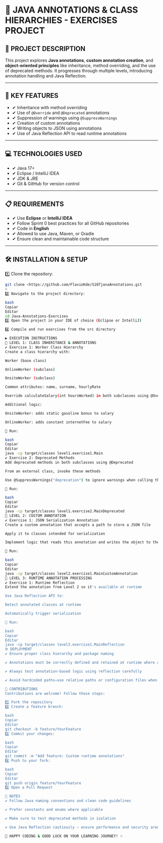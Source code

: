 # 📂 JAVA ANNOTATIONS & CLASS HIERARCHIES - EXERCISES PROJECT

## 📄 PROJECT DESCRIPTION

This project explores **Java annotations**, **custom annotation creation**, and **object-oriented principles** like inheritance, method overriding, and the use of deprecated methods. It progresses through multiple levels, introducing annotation handling and Java Reflection.

---

## 🔹 KEY FEATURES

- ✔ Inheritance with method overriding  
- ✔ Use of `@Override` and `@Deprecated` annotations  
- ✔ Suppression of warnings using `@SuppressWarnings`  
- ✔ Creation of custom annotations  
- ✔ Writing objects to JSON using annotations  
- ✔ Use of Java Reflection API to read runtime annotations  

---

## 💻 TECHNOLOGIES USED

- ✔ Java 17+  
- ✔ Eclipse / IntelliJ IDEA  
- ✔ JDK & JRE  
- ✔ Git & GitHub for version control  

---

## 📋 REQUIREMENTS

- ✔ Use **Eclipse** or **IntelliJ IDEA**  
- ✔ Follow Sprint 0 best practices for all GitHub repositories  
- ✔ Code in **English**  
- ✔ Allowed to use Java, Maven, or Gradle  
- ✔ Ensure clean and maintainable code structure  

---

## 🛠️ INSTALLATION & SETUP

1️⃣ Clone the repository:

```bash
git clone <https://github.com/FlavioKde/S107javaAnnotations.git
>
2️⃣ Navigate to the project directory:

bash
Copiar
Editar
cd Java-Annotations-Exercises
3️⃣ Open the project in your IDE of choice (Eclipse or IntelliJ)

4️⃣ Compile and run exercises from the src directory

▶️ EXECUTION INSTRUCTIONS
🔹 LEVEL 1: CLASS INHERITANCE & ANNOTATIONS
✔ Exercise 1: Worker Class Hierarchy
Create a class hierarchy with:

Worker (base class)

OnlineWorker (subclass)

OnsiteWorker (subclass)

Common attributes: name, surname, hourlyRate

Override calculateSalary(int hoursWorked) in both subclasses using @Override

Additional logic:

OnsiteWorker: adds static gasoline bonus to salary

OnlineWorker: adds constant internetFee to salary

📌 Run:

bash
Copiar
Editar
java -cp target/classes level1.exercise1.Main
✔ Exercise 2: Deprecated Methods
Add deprecated methods in both subclasses using @Deprecated

From an external class, invoke these methods

Use @SuppressWarnings("deprecation") to ignore warnings when calling them

📌 Run:

bash
Copiar
Editar
java -cp target/classes level1.exercise2.MainDeprecated
🔹 LEVEL 2: CUSTOM ANNOTATION
✔ Exercise 1: JSON Serialization Annotation
Create a custom annotation that accepts a path to store a JSON file

Apply it to classes intended for serialization

Implement logic that reads this annotation and writes the object to the specified JSON file

📌 Run:

bash
Copiar
Editar
java -cp target/classes level2.exercise1.MainCustomAnnotation
🔹 LEVEL 3: RUNTIME ANNOTATION PROCESSING
✔ Exercise 1: Runtime Reflection
Extend the annotation from Level 2 so it's available at runtime

Use Java Reflection API to:

Detect annotated classes at runtime

Automatically trigger serialization

📌 Run:

bash
Copiar
Editar
java -cp target/classes level3.exercise1.MainReflection
🌐 DEPLOYMENT
✔ Ensure proper class hierarchy and package naming

✔ Annotations must be correctly defined and retained at runtime where applicable

✔ Always test annotation-based logic using reflection carefully

✔ Avoid hardcoded paths—use relative paths or configuration files when possible

🤝 CONTRIBUTIONS
Contributions are welcome! Follow these steps:

1️⃣ Fork the repository
2️⃣ Create a feature branch:

bash
Copiar
Editar
git checkout -b feature/YourFeature
3️⃣ Commit your changes:

bash
Copiar
Editar
git commit -m "Add feature: Custom runtime annotations"
4️⃣ Push to your fork:

bash
Copiar
Editar
git push origin feature/YourFeature
5️⃣ Open a Pull Request

📌 NOTES
✔ Follow Java naming conventions and clean code guidelines

✔ Prefer constants and enums where applicable

✔ Make sure to test deprecated methods in isolation

✔ Use Java Reflection cautiously — ensure performance and security aren't compromised

🚀 HAPPY CODING & GOOD LUCK ON YOUR LEARNING JOURNEY! ✨
